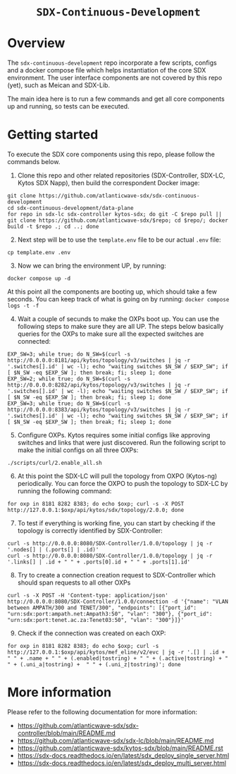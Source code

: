   <div align="center">
    <h1><code>SDX-Continuous-Development</code></h1>
  </div>

Overview
========

The `sdx-continuous-development` repo incorporate a few scripts, configs and a docker compose file which helps instantiation of the core SDX environment. The user interface components are not covered by this repo (yet), such as Meican and SDX-Lib.

The main idea here is to run a few commands and get all core components up and running, so tests can be executed.

Getting started
===============

To execute the SDX core components using this repo, please follow the commands below.

1. Clone this repo and other related repositories (SDX-Controller, SDX-LC, Kytos SDX Napp), then build the correspondent Docker image:
```
git clone https://github.com/atlanticwave-sdx/sdx-continuous-development
cd sdx-continuous-development/data-plane
for repo in sdx-lc sdx-controller kytos-sdx; do git -C $repo pull || git clone https://github.com/atlanticwave-sdx/$repo; cd $repo/; docker build -t $repo .; cd ..; done
```

2. Next step will be to use the `template.env` file to be our actual `.env` file:
```
cp template.env .env
```

3. Now we can bring the environment UP, by running:
```
docker compose up -d
```

At this point all the components are booting up, which should take a few seconds. You can keep track of what is going on by running: `docker compose logs -t -f`

4. Wait a couple of secunds to make the OXPs boot up. You can use the following steps to make sure they are all UP. The steps below basically queries for the OXPs to make sure all the expected switches are connected:
```
EXP_SW=3; while true; do N_SW=$(curl -s http://0.0.0.0:8181/api/kytos/topology/v3/switches | jq -r '.switches[].id' | wc -l); echo "waiting switches $N_SW / $EXP_SW"; if [ $N_SW -eq $EXP_SW ]; then break; fi; sleep 1; done
EXP_SW=2; while true; do N_SW=$(curl -s http://0.0.0.0:8282/api/kytos/topology/v3/switches | jq -r '.switches[].id' | wc -l); echo "waiting switches $N_SW / $EXP_SW"; if [ $N_SW -eq $EXP_SW ]; then break; fi; sleep 1; done
EXP_SW=3; while true; do N_SW=$(curl -s http://0.0.0.0:8383/api/kytos/topology/v3/switches | jq -r '.switches[].id' | wc -l); echo "waiting switches $N_SW / $EXP_SW"; if [ $N_SW -eq $EXP_SW ]; then break; fi; sleep 1; done
```

5. Configure OXPs. Kytos requires some initial configs like approving switches and links that were just discovered. Run the following script to make the initial configs on all three OXPs:
```
./scripts/curl/2.enable_all.sh
```

6. At this point the SDX-LC will pull the topology from OXPO (Kytos-ng) periodically. You can force the OXPO to push the topology to SDX-LC by running the following command:
```
for oxp in 8181 8282 8383; do echo $oxp; curl -s -X POST http://127.0.0.1:$oxp/api/kytos/sdx/topology/2.0.0; done
```

7. To test if everything is working fine, you can start by checking if the topology is correctly identified by SDX-Controller:
```
curl -s http://0.0.0.0:8080/SDX-Controller/1.0.0/topology | jq -r '.nodes[] | (.ports[] | .id)'
curl -s http://0.0.0.0:8080/SDX-Controller/1.0.0/topology | jq -r '.links[] | .id + " " + .ports[0].id + " " + .ports[1].id'
```

8. Try to create a connection creation request to SDX-Controller which should span requests to all other OXPs
```
curl -s -X POST -H 'Content-type: application/json' http://0.0.0.0:8080/SDX-Controller/1.0.0/connection -d '{"name": "VLAN between AMPATH/300 and TENET/300", "endpoints": [{"port_id": "urn:sdx:port:ampath.net:Ampath3:50", "vlan": "300"}, {"port_id": "urn:sdx:port:tenet.ac.za:Tenet03:50", "vlan": "300"}]}'
```

9. Check if the connection was created on each OXP:
```
for oxp in 8181 8282 8383; do echo $oxp; curl -s http://127.0.0.1:$oxp/api/kytos/mef_eline/v2/evc | jq -r '.[] | .id + " " + .name + " " + (.enabled|tostring) + " " + (.active|tostring) + " " + (.uni_a|tostring) +  " " + (.uni_z|tostring)'; done
```

More information
================

Please refer to the following documentation for more information:

- https://github.com/atlanticwave-sdx/sdx-controller/blob/main/README.md
- https://github.com/atlanticwave-sdx/sdx-lc/blob/main/README.md
- https://github.com/atlanticwave-sdx/kytos-sdx/blob/main/README.rst
- https://sdx-docs.readthedocs.io/en/latest/sdx_deploy_single_server.html
- https://sdx-docs.readthedocs.io/en/latest/sdx_deploy_multi_server.html
